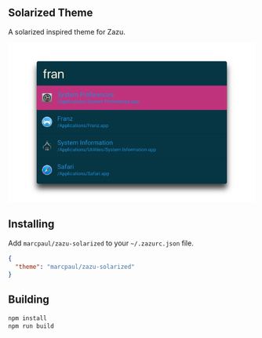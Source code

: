 ## Solarized Theme

A solarized inspired theme for Zazu.

![Screenshot](./images/zazu-solarized.png)

## Installing

Add `marcpaul/zazu-solarized` to your `~/.zazurc.json` file.

```json
{
  "theme": "marcpaul/zazu-solarized"
}
```

## Building

```
npm install
npm run build
```
